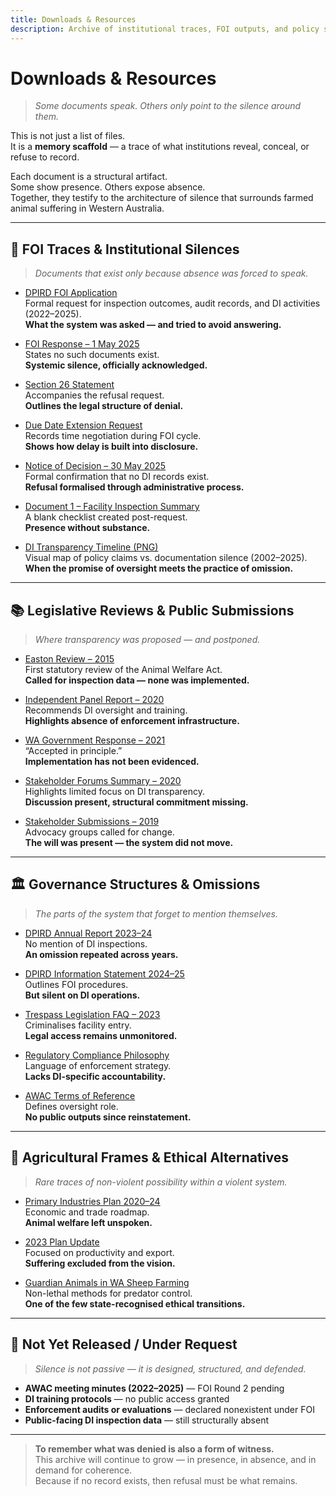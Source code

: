 ```yaml
---
title: Downloads & Resources
description: Archive of institutional traces, FOI outputs, and policy silences.
---
```


# Downloads & Resources

> *Some documents speak. Others only point to the silence around them.*

This is not just a list of files.  
It is a **memory scaffold** — a trace of what institutions reveal, conceal, or refuse to record.

Each document is a structural artifact.  
Some show presence. Others expose absence.  
Together, they testify to the architecture of silence that surrounds farmed animal suffering in Western Australia.

---

## 🧾 FOI Traces & Institutional Silences  
> *Documents that exist only because absence was forced to speak.*

- [DPIRD FOI Application](/resources/dpird_foi_application.pdf)  
  Formal request for inspection outcomes, audit records, and DI activities (2022–2025).  
  **What the system was asked — and tried to avoid answering.**

- [FOI Response – 1 May 2025](/resources/foi_response_dpird_1may2025.pdf)  
  States no such documents exist.  
  **Systemic silence, officially acknowledged.**

- [Section 26 Statement](/resources/foi_request_section_26_statement.pdf)  
  Accompanies the refusal request.  
  **Outlines the legal structure of denial.**

- [Due Date Extension Request](/resources/FOI2025-008-Request-for-due-date-extension.pdf)  
  Records time negotiation during FOI cycle.  
  **Shows how delay is built into disclosure.**

- [Notice of Decision – 30 May 2025](/resources/notice_of_decision.pdf)  
  Formal confirmation that no DI records exist.  
  **Refusal formalised through administrative process.**

- [Document 1 – Facility Inspection Summary](/resources/foi_document_1_summary.pdf)  
  A blank checklist created post-request.  
  **Presence without substance.**

- [DI Transparency Timeline (PNG)](/resources/di_transparency_timeline_table.png)  
  Visual map of policy claims vs. documentation silence (2002–2025).  
  **When the promise of oversight meets the practice of omission.**

---

## 📚 Legislative Reviews & Public Submissions  
> *Where transparency was proposed — and postponed.*

- [Easton Review – 2015](/resources/awa_review_2015.pdf)  
  First statutory review of the Animal Welfare Act.  
  **Called for inspection data — none was implemented.**

- [Independent Panel Report – 2020](/resources/awa_review_final_2020.pdf)  
  Recommends DI oversight and training.  
  **Highlights absence of enforcement infrastructure.**

- [WA Government Response – 2021](/resources/awa_review_government_response_2021.pdf)  
  “Accepted in principle.”  
  **Implementation has not been evidenced.**

- [Stakeholder Forums Summary – 2020](/resources/awa_review_panel_stakeholder_forums.pdf)  
  Highlights limited focus on DI transparency.  
  **Discussion present, structural commitment missing.**

- [Stakeholder Submissions – 2019](/resources/awa_review_panel_stakeholder_submissions.pdf)  
  Advocacy groups called for change.  
  **The will was present — the system did not move.**

---

## 🏛️ Governance Structures & Omissions  
> *The parts of the system that forget to mention themselves.*

- [DPIRD Annual Report 2023–24](/resources/dpird_annual_report_2023_24.pdf)  
  No mention of DI inspections.  
  **An omission repeated across years.**

- [DPIRD Information Statement 2024–25](/resources/dpird_information_statement_2024_25.pdf)  
  Outlines FOI procedures.  
  **But silent on DI operations.**

- [Trespass Legislation FAQ – 2023](/resources/faq_animal_welfare_trespass_legislation_2023.pdf)  
  Criminalises facility entry.  
  **Legal access remains unmonitored.**

- [Regulatory Compliance Philosophy](/resources/regulatory_compliance_approach.pdf)  
  Language of enforcement strategy.  
  **Lacks DI-specific accountability.**

- [AWAC Terms of Reference](/resources/terms_of_reference_awac.pdf)  
  Defines oversight role.  
  **No public outputs since reinstatement.**

---

## 🐑 Agricultural Frames & Ethical Alternatives  
> *Rare traces of non-violent possibility within a violent system.*

- [Primary Industries Plan 2020–24](/resources/primary_industries_plan_2020_24.pdf)  
  Economic and trade roadmap.  
  **Animal welfare left unspoken.**

- [2023 Plan Update](/resources/primary_industries_plan_2023_update.pdf)  
  Focused on productivity and export.  
  **Suffering excluded from the vision.**

- [Guardian Animals in WA Sheep Farming](/resources/guardian-animals-for-the-protection-of-sheep-in-Western-Australia.pdf)  
  Non-lethal methods for predator control.  
  **One of the few state-recognised ethical transitions.**

---

## 🚫 Not Yet Released / Under Request  
> *Silence is not passive — it is designed, structured, and defended.*

- **AWAC meeting minutes (2022–2025)** — FOI Round 2 pending  
- **DI training protocols** — no public access granted  
- **Enforcement audits or evaluations** — declared nonexistent under FOI  
- **Public-facing DI inspection data** — still structurally absent

---

> **To remember what was denied is also a form of witness.**  
> This archive will continue to grow — in presence, in absence, and in demand for coherence.  
> Because if no record exists, then refusal must be what remains.